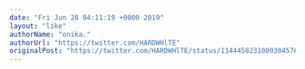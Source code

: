 ```yaml
---
date: "Fri Jun 28 04:11:19 +0000 2019"
layout: "like"
authorName: "onika."
authorUrl: "https://twitter.com/HARDWHlTE"
originalPost: "https://twitter.com/HARDWHlTE/status/1144458231009304576"
---
```

